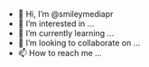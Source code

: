 - 👋 Hi, I’m @smileymediapr
- 👀 I’m interested in ...
- 🌱 I’m currently learning ...
- 💞️ I’m looking to collaborate on ...
- 📫 How to reach me ...

<!---
smileymediapr/smileymediapr is a ✨ special ✨ repository because its `README.md` (this file) appears on your GitHub profile.
You can click the Preview link to take a look at your changes.
--->
